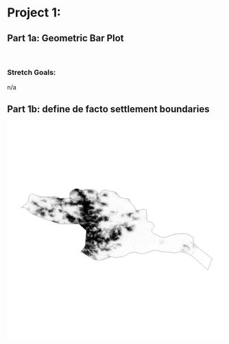 # Project 1:

## Part 1a: Geometric Bar Plot 
![]()

### Stretch Goals:
n/a

## Part 1b: define de facto settlement boundaries

![](jerusalem_1.png)

